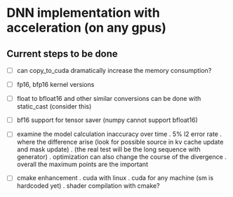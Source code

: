 # DNN implementation with acceleration (on any gpus)

## Current steps to be done

- [ ] can copy_to_cuda dramatically increase the memory consumption?

- [ ] fp16, bfp16 kernel versions

- [ ] float to bfloat16 and other similar conversions can be done with static_cast (consider this)
- [ ] bf16 support for tensor saver (numpy cannot support bfloat16)


- [ ] examine the model calculation inaccuracy over time
    . 5% l2 error rate
	. where the difference arise (look for possible source in kv cache update and mask update)
	. (the real test will be the long sequence with generator)
	. optimization can also change the course of the divergence
	. overall the maximum points are the important


- [ ] cmake enhancement
    . cuda with linux
	. cuda for any machine (sm is hardcoded yet)
	. shader compilation with cmake?
